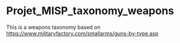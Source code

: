 # Projet_MISP_taxonomy_weapons

This is a weapons taxonomy based on https://www.militaryfactory.com/smallarms/guns-by-type.asp
